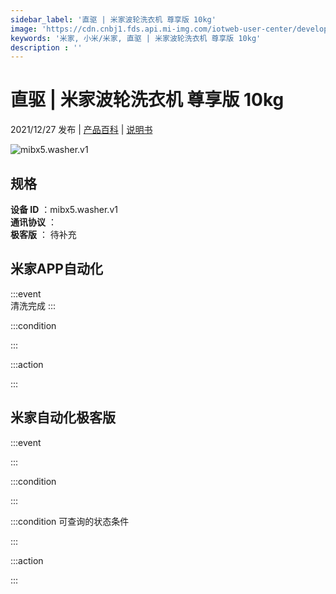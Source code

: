 ```yaml
---
sidebar_label: '直驱 | 米家波轮洗衣机 尊享版 10kg'
image: 'https://cdn.cnbj1.fds.api.mi-img.com/iotweb-user-center/developer_1679047903635hbz3OiKn.png?GalaxyAccessKeyId=AKVGLQWBOVIRQ3XLEW&Expires=9223372036854775807&Signature=A2duk3ZzO3hjZG03SSkNq5MtP7E='
keywords: '米家, 小米/米家, 直驱 | 米家波轮洗衣机 尊享版 10kg'
description : ''
---
```

# 直驱 | 米家波轮洗衣机 尊享版 10kg

2021/12/27 发布 | [产品百科](https://home.mi.com/webapp/content/baike/product/index.html?model=mibx5.washer.v1/) | [说明书](https://home.mi.com/views/introduction.html?model=mibx5.washer.v1&region=cn)

![mibx5.washer.v1](https://cdn.cnbj1.fds.api.mi-img.com/iotweb-user-center/developer_1679047903635hbz3OiKn.png?GalaxyAccessKeyId=AKVGLQWBOVIRQ3XLEW&Expires=9223372036854775807&Signature=A2duk3ZzO3hjZG03SSkNq5MtP7E=)

## 规格  
> 
**设备 ID** ：mibx5.washer.v1  
**通讯协议** ：  
**极客版**  ： 待补充 


## 米家APP自动化  

:::event  
清洗完成
:::

:::condition  

:::

:::action   

:::

## 米家自动化极客版  

:::event  

:::

:::condition  

:::

:::condition 可查询的状态条件  

:::

:::action  

:::

        

